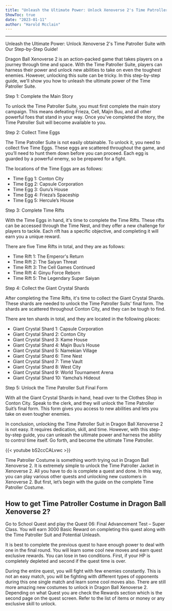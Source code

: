 ```yaml
---
title: "Unleash the Ultimate Power: Unlock Xenoverse 2's Time Patroller Suite with Our Step-by-Step Guide!"
ShowToc: true 
date: "2023-01-11"
author: "Harold Mcclain"
---
```

*****
Unleash the Ultimate Power: Unlock Xenoverse 2's Time Patroller Suite with Our Step-by-Step Guide!

Dragon Ball Xenoverse 2 is an action-packed game that takes players on a journey through time and space. With the Time Patroller Suite, players can harness their power and unlock new abilities to take on even the toughest enemies. However, unlocking this suite can be tricky. In this step-by-step guide, we'll show you how to unleash the ultimate power of the Time Patroller Suite.

Step 1: Complete the Main Story

To unlock the Time Patroller Suite, you must first complete the main story campaign. This means defeating Frieza, Cell, Majin Buu, and all other powerful foes that stand in your way. Once you've completed the story, the Time Patroller Suit will become available to you.

Step 2: Collect Time Eggs

The Time Patroller Suite is not easily obtainable. To unlock it, you need to collect five Time Eggs. These eggs are scattered throughout the game, and you’ll need to hunt them down before you can proceed. Each egg is guarded by a powerful enemy, so be prepared for a fight.

The locations of the Time Eggs are as follows:

- Time Egg 1: Conton City
- Time Egg 2: Capsule Corporation
- Time Egg 3: Guru’s House
- Time Egg 4: Frieza’s Spaceship
- Time Egg 5: Hercule’s House

Step 3: Complete Time Rifts

With the Time Eggs in hand, it's time to complete the Time Rifts. These rifts can be accessed through the Time Nest, and they offer a new challenge for players to tackle. Each rift has a specific objective, and completing it will earn you a unique reward.

There are five Time Rifts in total, and they are as follows:

- Time Rift 1: The Emperor's Return
- Time Rift 2: The Saiyan Threat
- Time Rift 3: The Cell Games Continued
- Time Rift 4: Ginyu Force Reborn
- Time Rift 5: The Legendary Super Saiyan

Step 4: Collect the Giant Crystal Shards

After completing the Time Rifts, it's time to collect the Giant Crystal Shards. These shards are needed to unlock the Time Patroller Suits' final form. The shards are scattered throughout Conton City, and they can be tough to find.

There are ten shards in total, and they are located in the following places:

- Giant Crystal Shard 1: Capsule Corporation
- Giant Crystal Shard 2: Conton City
- Giant Crystal Shard 3: Kame House
- Giant Crystal Shard 4: Majin Buu’s House
- Giant Crystal Shard 5: Namekian Village
- Giant Crystal Shard 6: Time Nest
- Giant Crystal Shard 7: Time Vault
- Giant Crystal Shard 8: West City
- Giant Crystal Shard 9: World Tournament Arena
- Giant Crystal Shard 10: Yamcha’s Hideout

Step 5: Unlock the Time Patroller Suit Final Form

With all the Giant Crystal Shards in hand, head over to the Clothes Shop in Conton City. Speak to the clerk, and they will unlock the Time Patroller Suit’s final form. This form gives you access to new abilities and lets you take on even tougher enemies.

In conclusion, unlocking the Time Patroller Suit in Dragon Ball Xenoverse 2 is not easy. It requires dedication, skill, and time. However, with this step-by-step guide, you can unleash the ultimate power and harness the ability to control time itself. Go forth, and become the ultimate Time Patroller.

{{< youtube bS2ccCALvwc >}} 



Time Patroller Costume is something worth trying out in Dragon Ball Xenoverse 2. It is extremely simple to unlock the Time Patroller Jacket in Xenoverse 2. All you have to do is complete a quest and done. In this way, you can play various other quests and unlocking new customers in Xenoverse 2. But first, let’s begin with the guide on the complete Time Patroller Costume.
 
## How to get Time Patroller Costume in Dragon Ball Xenoverse 2?
 

 
Go to School Quest and play the Quest 06: Final Advancement Test – Super Class. You will earn 3000 Basic Reward on completing this quest along with the Time Patroller Suit and Potential Unleash.
 
It is best to complete the previous quest to have enough power to deal with one in the final round. You will learn some cool new moves and earn quest exclusive rewards. You can lose in two conditions. First, if your HP is completely depleted and second if the quest time is over.
 
During the entire quest, you will fight with few enemies constantly. This is not an easy match, you will be fighting with different types of opponents during this one single match and learn some cool moves also. There are still more amazing new costumes to unlock in Dragon Ball Xenoverse 2. Depending on what Quest you are check the Rewards section which is the second page on the quest screen. Refer to the list of items or money or any exclusive skill to unlock.




